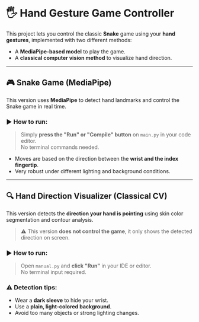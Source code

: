 # 🖐️ Hand Gesture Game Controller

This project lets you control the classic **Snake** game using your **hand gestures**, implemented with two different methods:

- A **MediaPipe-based model** to play the game.
- A **classical computer vision method** to visualize hand direction.

---

## 🎮 Snake Game (MediaPipe)

This version uses **MediaPipe** to detect hand landmarks and control the Snake game in real time.

### ▶️ How to run:

> Simply **press the "Run" or "Compile" button** on `main.py` in your code editor.  
> No terminal commands needed.

- Moves are based on the direction between the **wrist and the index fingertip**.
- Very robust under different lighting and background conditions.

---

## 🔍 Hand Direction Visualizer (Classical CV)

This version detects the **direction your hand is pointing** using skin color segmentation and contour analysis.

> ⚠️ This version **does not control the game**, it only shows the detected direction on screen.

### ▶️ How to run:

> Open `manual.py` and **click "Run"** in your IDE or editor.  
> No terminal input required.

### ⚠️ Detection tips:

- Wear a **dark sleeve** to hide your wrist.
- Use a **plain, light-colored background**.
- Avoid too many objects or strong lighting changes.

